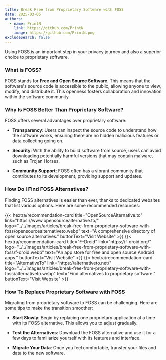 ```yaml
---
title: Break Free from Proprietary Software with FOSS
date: 2025-03-05
authors:
  - name: PrintN
    link: https://github.com/PrintN
    image: https://github.com/PrintN.png
excludeSearch: false
---
```

Using FOSS is an important step in your privacy journey and also a superior choice to proprietary software.

### What is FOSS?
FOSS stands for **Free and Open Source Software**. This means that the software's source code is accessible to the public, allowing anyone to view, modify, and distribute it. This openness fosters collaboration and innovation within the software community.

### Why Is FOSS Better Than Proprietary Software?
FOSS offers several advantages over proprietary software:
- **Transparency**: Users can inspect the source code to understand how the software works, ensuring there are no hidden malicious features or data collecting going on.
  
- **Security**: With the ability to build software from source, users can avoid downloading potentially harmful versions that may contain malware, such as Trojan Horses.
  
- **Community Support**: FOSS often has a vibrant community that contributes to its development, providing support and updates.

### How Do I Find FOSS Alternatives?
Finding FOSS alternatives is easier than ever, thanks to dedicated websites that list various options. Here are some recommended resources:
<div class="recommendations">
  <div class="grid">
    {{< hextra/recommendation-card title="OpenSourceAlternative.to" link="https://www.opensourcealternative.to/" logo="../../images/articles/break-free-from-proprietary-software-with-foss/opensourcealternativeto.webp" text="A comprehensive directory of open source alternatives." buttonText="Visit Website" >}}
    {{< hextra/recommendation-card title="F-Droid" link="https://f-droid.org/" logo="../../images/articles/break-free-from-proprietary-software-with-foss/f-droid.webp" text="An app store for free and open source Android apps." buttonText="Visit Website" >}}
    {{< hextra/recommendation-card title="AlternativeTo" link="https://alternativeto.net/" logo="../../images/articles/break-free-from-proprietary-software-with-foss/alternativeto.webp" text="Find alternatives to proprietary software." buttonText="Visit Website" >}}
  </div>
</div>

### How To Replace Proprietary Software with FOSS
Migrating from proprietary software to FOSS can be challenging. Here are some tips to make the transition smoother:
- **Start Slowly**: Begin by replacing one proprietary application at a time with its FOSS alternative. This allows you to adjust gradually.
  
- **Test the Alternatives**: Download the FOSS alternative and use it for a few days to familiarize yourself with its features and interface.
  
- **Migrate Your Data**: Once you feel comfortable, transfer your files and data to the new software.